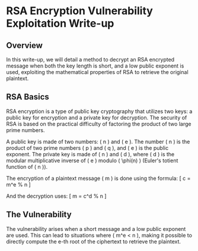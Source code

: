 # RSA Encryption Vulnerability Exploitation Write-up

## Overview
In this write-up, we will detail a method to decrypt an RSA encrypted message when both the key length is short, and a low public exponent is used, exploiting the mathematical properties of RSA to retrieve the original plaintext.

## RSA Basics
RSA encryption is a type of public key cryptography that utilizes two keys: a public key for encryption and a private key for decryption. The security of RSA is based on the practical difficulty of factoring the product of two large prime numbers.

A public key is made of two numbers: \( n \) and \( e \). The number \( n \) is the product of two prime numbers \( p \) and \( q \), and \( e \) is the public exponent. The private key is made of \( n \) and \( d \), where \( d \) is the modular multiplicative inverse of \( e \) modulo \( \phi(n) \) (Euler's totient function of \( n \)).

The encryption of a plaintext message \( m \) is done using the formula: 
\[ c = m^e % n \]

And the decryption uses:
\[ m = c^d % n \]

## The Vulnerability
The vulnerability arises when a short message and a low public exponent are used. This can lead to situations where \( m^e < n \), making it possible to directly compute the e-th root of the ciphertext to retrieve the plaintext.
